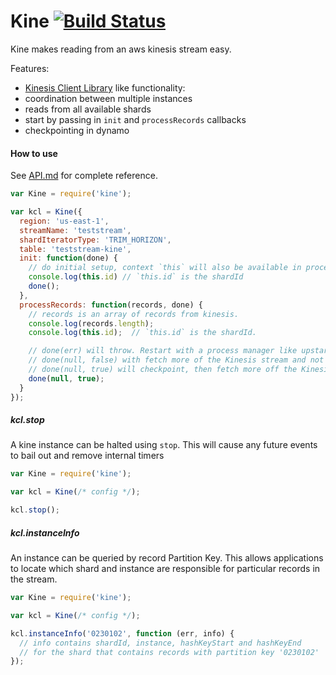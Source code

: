 # Kine [![Build Status](https://travis-ci.org/mapbox/kine.svg?branch=master)](https://travis-ci.org/mapbox/kine)

Kine makes reading from an aws kinesis stream easy.

Features:

 - [Kinesis Client Library]() like functionality:
  - coordination between multiple instances
  - reads from all available shards
  - start by passing in `init` and `processRecords` callbacks
  - checkpointing in dynamo


#### How to use

See [API.md](API.md) for complete reference.

```js
var Kine = require('kine');

var kcl = Kine({
  region: 'us-east-1',
  streamName: 'teststream',
  shardIteratorType: 'TRIM_HORIZON',
  table: 'teststream-kine',
  init: function(done) {
    // do initial setup, context `this` will also be available in processRecords
    console.log(this.id) // `this.id` is the shardId
    done();
  },
  processRecords: function(records, done) {
    // records is an array of records from kinesis.
    console.log(records.length);
    console.log(this.id);  // `this.id` is the shardId.

    // done(err) will throw. Restart with a process manager like upstart
    // done(null, false) with fetch more of the Kinesis stream and not checkpoint
    // done(null, true) will checkpoint, then fetch more off the Kinesis stream.
    done(null, true);
  }
});


```

##### kcl.stop

A kine instance can be halted using `stop`. This will cause any future events to bail out and
remove internal timers

```js
var Kine = require('kine');

var kcl = Kine(/* config */);

kcl.stop();
```

##### kcl.instanceInfo

An instance can be queried by record Partition Key. This allows applications to locate which
shard and instance are responsible for particular records in the stream.

```js
var Kine = require('kine');

var kcl = Kine(/* config */);

kcl.instanceInfo('0230102', function (err, info) {
  // info contains shardId, instance, hashKeyStart and hashKeyEnd
  // for the shard that contains records with partition key '0230102'
});
```
